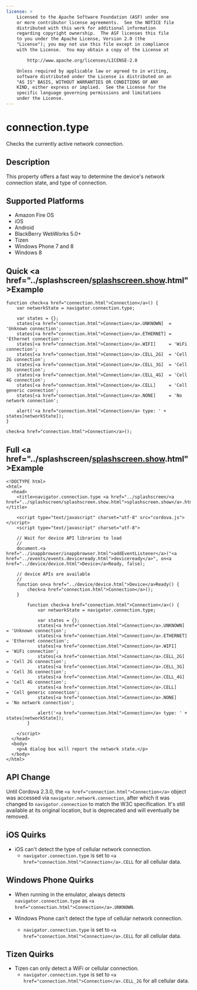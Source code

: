 ```yaml
---
license: >
    Licensed to the Apache Software Foundation (ASF) under one
    or more contributor license agreements.  See the NOTICE file
    distributed with this work for additional information
    regarding copyright ownership.  The ASF licenses this file
    to you under the Apache License, Version 2.0 (the
    "License"); you may not use this file except in compliance
    with the License.  You may obtain a copy of the License at

        http://www.apache.org/licenses/LICENSE-2.0

    Unless required by applicable law or agreed to in writing,
    software distributed under the License is distributed on an
    "AS IS" BASIS, WITHOUT WARRANTIES OR CONDITIONS OF ANY
    KIND, either express or implied.  See the License for the
    specific language governing permissions and limitations
    under the License.
---
```


# connection.type

Checks the currently active network connection.

## Description

This property offers a fast way to determine the device's network
connection state, and type of connection.

## Supported Platforms

- Amazon Fire OS
- iOS
- Android
- BlackBerry WebWorks 5.0+
- Tizen
- Windows Phone 7 and 8
- Windows 8

## Quick <a href="../splashscreen/<a href="../splashscreen/splashscreen.show.html">splashscreen.show</a>.html">Example</a>

    function check<a href="connection.html">Connection</a>() {
        var networkState = navigator.connection.type;

        var states = {};
        states[<a href="connection.html">Connection</a>.UNKNOWN]  = 'Unknown connection';
        states[<a href="connection.html">Connection</a>.ETHERNET] = 'Ethernet connection';
        states[<a href="connection.html">Connection</a>.WIFI]     = 'WiFi connection';
        states[<a href="connection.html">Connection</a>.CELL_2G]  = 'Cell 2G connection';
        states[<a href="connection.html">Connection</a>.CELL_3G]  = 'Cell 3G connection';
        states[<a href="connection.html">Connection</a>.CELL_4G]  = 'Cell 4G connection';
        states[<a href="connection.html">Connection</a>.CELL]     = 'Cell generic connection';
        states[<a href="connection.html">Connection</a>.NONE]     = 'No network connection';

        alert('<a href="connection.html">Connection</a> type: ' + states[networkState]);
    }

    check<a href="connection.html">Connection</a>();

## Full <a href="../splashscreen/<a href="../splashscreen/splashscreen.show.html">splashscreen.show</a>.html">Example</a>

    <!DOCTYPE html>
    <html>
      <head>
        <title>navigator.connection.type <a href="../splashscreen/<a href="../splashscreen/splashscreen.show.html">splashscreen.show</a>.html">Example</a></title>

        <script type="text/javascript" charset="utf-8" src="cordova.js"></script>
        <script type="text/javascript" charset="utf-8">

        // Wait for device API libraries to load
        //
        document.<a href="../inappbrowser/inappbrowser.html">addEventListener</a>("<a href="../events/events.deviceready.html">deviceready</a>", on<a href="../device/device.html">Device</a>Ready, false);

        // device APIs are available
        //
        function on<a href="../device/device.html">Device</a>Ready() {
            check<a href="connection.html">Connection</a>();
        }

            function check<a href="connection.html">Connection</a>() {
                var networkState = navigator.connection.type;

                var states = {};
                states[<a href="connection.html">Connection</a>.UNKNOWN]  = 'Unknown connection';
                states[<a href="connection.html">Connection</a>.ETHERNET] = 'Ethernet connection';
                states[<a href="connection.html">Connection</a>.WIFI]     = 'WiFi connection';
                states[<a href="connection.html">Connection</a>.CELL_2G]  = 'Cell 2G connection';
                states[<a href="connection.html">Connection</a>.CELL_3G]  = 'Cell 3G connection';
                states[<a href="connection.html">Connection</a>.CELL_4G]  = 'Cell 4G connection';
                states[<a href="connection.html">Connection</a>.CELL]     = 'Cell generic connection';
                states[<a href="connection.html">Connection</a>.NONE]     = 'No network connection';

                alert('<a href="connection.html">Connection</a> type: ' + states[networkState]);
            }

        </script>
      </head>
      <body>
        <p>A dialog box will report the network state.</p>
      </body>
    </html>

## API Change

Until Cordova 2.3.0, the `<a href="connection.html">Connection</a>` object was accessed via
`navigator.network.connection`, after which it was changed to
`navigator.connection` to match the W3C specification.  It's still
available at its original location, but is deprecated and will
eventually be removed.

## iOS Quirks

- iOS can't detect the type of cellular network connection.
    - `navigator.connection.type` is set to `<a href="connection.html">Connection</a>.CELL` for all cellular data.

## Windows Phone Quirks

- When running in the emulator, always detects `navigator.connection.type` as `<a href="connection.html">Connection</a>.UNKNOWN`.

- Windows Phone can't detect the type of cellular network connection.
    - `navigator.connection.type` is set to `<a href="connection.html">Connection</a>.CELL` for all cellular data.

## Tizen Quirks

- Tizen can only detect a WiFi or cellular connection.
    - `navigator.connection.type` is set to `<a href="connection.html">Connection</a>.CELL_2G` for all cellular data.
